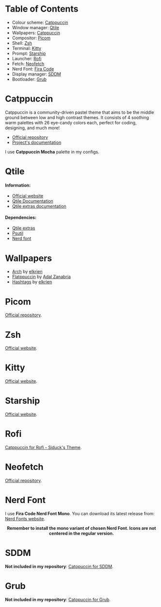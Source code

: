 # Table of Contents
- Colour scheme: [Catppuccin](#catppuccin)
- Window manager: [Qtile](#qtile)
- Wallpapers: [Catppuccin](#wallpapers)
- Compositor: [Picom](#picom)
- Shell: [Zsh](#zsh)
- Terminal: [Kitty](#kitty)
- Prompt: [Starship](#starship)
- Launcher: [Rofi](#rofi)
- Fetch: [Neofetch](#neofetch)
- Nerd Font: [Fira Code](#nerd-font)
- Display manager: [SDDM](#sddm)
- Bootloader: [Grub](#grub)

# Catppuccin
Catppuccin is a community-driven pastel theme that aims to be the middle ground between low and high contrast themes. It consists of 4 soothing warm palettes with 26 eye-candy colors each, perfect for coding, designing, and much more!
- [Official repository](https://github.com/catppuccin/catppuccin)
- [Project's documentation](https://github.com/catppuccin/catppuccin/tree/dev/docs)

I use **Catppuccin Mocha** palette in my configs.
# Qtile
#### Information:
- [Official website](http://www.qtile.org/)
- [Qtile Documentation](http://docs.qtile.org/en/stable/)
- [Qtile extras documentation](https://qtile-extras.readthedocs.io/en/stable/index.html)
#### Dependencies:
- [Qtile extras](https://qtile-extras.readthedocs.io/en/stable/manual/install.html)
- [Psutil](https://pypi.org/project/psutil/)
- [Nerd font](#nerd-font)

# Wallpapers
- [Arch](https://github.com/catppuccin/wallpapers/blob/main/os/arch-black-4k.png) by [elkrien](https://github.com/elkrien)
- [Flatppuccin](https://github.com/catppuccin/wallpapers/blob/main/flatppuccin/flatppuccin_4k_macchiato.png) by [Adal Zanabria](https://github.com/AdalZanabria)
- [Hashtags](https://github.com/catppuccin/wallpapers/blob/main/minimalistic/hashtags-black.png) by [elkrien](https://github.com/elkrien)

# Picom
[Official repository](https://github.com/yshui/picom).

# Zsh
[Official website](https://www.zsh.org/).

# Kitty
[Official website](https://sw.kovidgoyal.net/kitty/).

# Starship
[Official website](https://starship.rs/).

# Rofi
[Catppuccin for Rofi - Siduck's Theme](https://github.com/catppuccin/rofi/tree/main/basic).

# Neofetch
[Official repository](https://github.com/dylanaraps/neofetch).

# Nerd Font
I use **Fira Code Nerd Font Mono**. You can download its latest release from: [Nerd Fonts website](https://www.nerdfonts.com/font-downloads).

**<center>Remember to install the mono variant of chosen Nerd Font. Icons are not centered in the regular version.</center>**

# SDDM
**Not included in my repository**: [Catppuccin for SDDM](https://github.com/catppuccin/sddm).

# Grub
**Not included in my repository**: [Catppuccin for Grub](https://github.com/catppuccin/grub).
